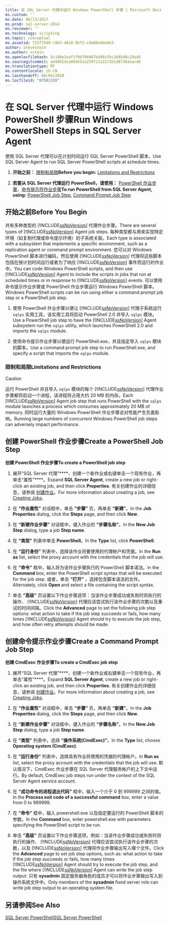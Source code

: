 ```yaml
---
title: 在 SQL Server 代理中运行 Windows PowerShell 步骤 | Microsoft Docs
ms.custom: ''
ms.date: 06/13/2017
ms.prod: sql-server-2014
ms.reviewer: ''
ms.technology: scripting
ms.topic: conceptual
ms.assetid: f25f7549-c9b3-4618-85f2-c9a08adbe0e3
author: stevestein
ms.author: sstein
ms.openlocfilehash: 8c100e2eaf1f9b706087bd991fbc268540c29a46
ms.sourcegitcommit: ad4d92dce894592a259721a1571b1d8736abacdb
ms.translationtype: MT
ms.contentlocale: zh-CN
ms.lasthandoff: 08/04/2020
ms.locfileid: "87581338"
---
```

# <a name="run-windows-powershell-steps-in-sql-server-agent"></a><span data-ttu-id="10442-102">在 SQL Server 代理中运行 Windows PowerShell 步骤</span><span class="sxs-lookup"><span data-stu-id="10442-102">Run Windows PowerShell Steps in SQL Server Agent</span></span>
  <span data-ttu-id="10442-103">使用 SQL Server 代理可以在计划时间运行 SQL Server PowerShell 脚本。</span><span class="sxs-lookup"><span data-stu-id="10442-103">Use SQL Server Agent to run SQL Server PowerShell scripts at schedule times.</span></span>  
  
1.  <span data-ttu-id="10442-104">**开始之前：**  [限制和局限](#LimitationsRestrictions)</span><span class="sxs-lookup"><span data-stu-id="10442-104">**Before you begin:**  [Limitations and Restrictions](#LimitationsRestrictions)</span></span>  
  
2.  <span data-ttu-id="10442-105">**若要从 SQL Server 代理运行 PowerShell，请使用：** [PowerShell 作业步骤](#PShellJob)、[命令提示符作业步骤](#CmdExecJob)</span><span class="sxs-lookup"><span data-stu-id="10442-105">**To run PowerShell from SQL Server Agent, using:**  [PowerShell Job Step](#PShellJob), [Command Prompt Job Step](#CmdExecJob)</span></span>  
  
## <a name="before-you-begin"></a><span data-ttu-id="10442-106">开始之前</span><span class="sxs-lookup"><span data-stu-id="10442-106">Before You Begin</span></span>  
 <span data-ttu-id="10442-107">共有多种类型的 [!INCLUDE[ssNoVersion](../includes/ssnoversion-md.md)] 代理作业步骤。</span><span class="sxs-lookup"><span data-stu-id="10442-107">There are several types of [!INCLUDE[ssNoVersion](../includes/ssnoversion-md.md)] Agent job steps.</span></span> <span data-ttu-id="10442-108">每种类型都与用来实现特定环境（如复制代理或命令提示环境）的子系统关联。</span><span class="sxs-lookup"><span data-stu-id="10442-108">Each type is associated with a subsystem that implements a specific environment, such as a replication agent or command prompt environment.</span></span> <span data-ttu-id="10442-109">您可以对 Windows PowerShell 脚本进行编码，然后使用 [!INCLUDE[ssNoVersion](../includes/ssnoversion-md.md)] 代理将这些脚本包括在按计划时间运行或者为了响应 [!INCLUDE[ssNoVersion](../includes/ssnoversion-md.md)] 事件而运行的作业中。</span><span class="sxs-lookup"><span data-stu-id="10442-109">You can code Windows PowerShell scripts, and then use [!INCLUDE[ssNoVersion](../includes/ssnoversion-md.md)] Agent to include the scripts in jobs that run at scheduled times or in response to [!INCLUDE[ssNoVersion](../includes/ssnoversion-md.md)] events.</span></span> <span data-ttu-id="10442-110">可以使用命令提示作业步骤或 PowerShell 作业步骤运行 Windows PowerShell 脚本。</span><span class="sxs-lookup"><span data-stu-id="10442-110">Windows PowerShell scripts can be run using either a command prompt job step or a PowerShell job step.</span></span>  
  
1.  <span data-ttu-id="10442-111">使用 PowerShell 作业步骤以便让 [!INCLUDE[ssNoVersion](../includes/ssnoversion-md.md)] 代理子系统运行 `sqlps` 实用工具，该实用工具将启动 PowerShell 2.0 并导入 `sqlps` 模块。</span><span class="sxs-lookup"><span data-stu-id="10442-111">Use a PowerShell job step to have the [!INCLUDE[ssNoVersion](../includes/ssnoversion-md.md)] Agent subsystem run the `sqlps` utility, which launches PowerShell 2.0 and imports the `sqlps` module.</span></span>  
  
2.  <span data-ttu-id="10442-112">使用命令提示作业步骤以便运行 PowerShell.exe，并且指定导入 `sqlps` 模块的脚本。</span><span class="sxs-lookup"><span data-stu-id="10442-112">Use a command prompt job step to run PowerShell.exe, and specify a script that imports the `sqlps` module.</span></span>  
  
###  <a name="limitations-and-restrictions"></a><a name="LimitationsRestrictions"></a> <span data-ttu-id="10442-113">限制和局限</span><span class="sxs-lookup"><span data-stu-id="10442-113">Limitations and Restrictions</span></span>  
  
> [!CAUTION]  
>  <span data-ttu-id="10442-114">运行 PowerShell 并且导入 `sqlps` 模块的每个 [!INCLUDE[ssNoVersion](../includes/ssnoversion-md.md)] 代理作业步骤都将启动一个进程，该进程将占用大约 20 MB 的内存。</span><span class="sxs-lookup"><span data-stu-id="10442-114">Each [!INCLUDE[ssNoVersion](../includes/ssnoversion-md.md)] Agent job step that runs PowerShell with the `sqlps` module launches a process which consumes approximately 20 MB of memory.</span></span> <span data-ttu-id="10442-115">同时运行大量的 Windows PowerShell 作业步骤会对性能产生负面影响。</span><span class="sxs-lookup"><span data-stu-id="10442-115">Running large numbers of concurrent Windows PowerShell job steps can adversely impact performance.</span></span>  
  
##  <a name="create-a-powershell-job-step"></a><a name="PShellJob"></a><span data-ttu-id="10442-116">创建 PowerShell 作业步骤</span><span class="sxs-lookup"><span data-stu-id="10442-116">Create a PowerShell Job Step</span></span>  
 <span data-ttu-id="10442-117">**创建 PowerShell 作业步骤**</span><span class="sxs-lookup"><span data-stu-id="10442-117">**To create a PowerShell job step**</span></span>  
  
1.  <span data-ttu-id="10442-118">展开“SQL Server 代理”\*\*\*\*，创建一个新作业或右键单击一个现有作业，再单击“属性”\*\*\*\*。</span><span class="sxs-lookup"><span data-stu-id="10442-118">Expand **SQL Server Agent**, create a new job or right-click an existing job, and then click **Properties**.</span></span> <span data-ttu-id="10442-119">有关创建作业的详细信息，请参阅 [创建作业](../ssms/agent/create-jobs.md)。</span><span class="sxs-lookup"><span data-stu-id="10442-119">For more information about creating a job, see [Creating Jobs](../ssms/agent/create-jobs.md).</span></span>  
  
2.  <span data-ttu-id="10442-120">在 **“作业属性”** 对话框中，单击 **“步骤”** 页，再单击 **“新建”**。</span><span class="sxs-lookup"><span data-stu-id="10442-120">In the **Job Properties** dialog, click the **Steps** page, and then click **New**.</span></span>  
  
3.  <span data-ttu-id="10442-121">在 **“新建作业步骤”** 对话框中，键入作业的 **“步骤名称”**。</span><span class="sxs-lookup"><span data-stu-id="10442-121">In the **New Job Step** dialog, type a job **Step name**.</span></span>  
  
4.  <span data-ttu-id="10442-122">在 **“类型”** 列表中单击 **PowerShell**。</span><span class="sxs-lookup"><span data-stu-id="10442-122">In the **Type** list, click **PowerShell**.</span></span>  
  
5.  <span data-ttu-id="10442-123">在 **“运行身份”** 列表中，选择该作业将要使用的代理帐户和凭据。</span><span class="sxs-lookup"><span data-stu-id="10442-123">In the **Run as** list, select the proxy account with the credentials that the job will use.</span></span>  
  
6.  <span data-ttu-id="10442-124">在 **“命令”** 框中，输入将为该作业步骤执行的 PowerShell 脚本语法。</span><span class="sxs-lookup"><span data-stu-id="10442-124">In the **Command** box, enter the PowerShell script syntax that will be executed for the job step.</span></span> <span data-ttu-id="10442-125">或者，单击 **“打开”** ，选择包含脚本语法的文件。</span><span class="sxs-lookup"><span data-stu-id="10442-125">Alternately, click **Open** and select a file containing the script syntax.</span></span>  
  
7.  <span data-ttu-id="10442-126">单击 **“高级”** 页设置以下作业步骤选项：当该作业步骤成功或失败时将执行的操作、 [!INCLUDE[ssNoVersion](../includes/ssnoversion-md.md)] 代理应该尝试执行该作业步骤的次数以及重试的时间间隔。</span><span class="sxs-lookup"><span data-stu-id="10442-126">Click the **Advanced** page to set the following job step options: what action to take if the job step succeeds or fails, how many times [!INCLUDE[ssNoVersion](../includes/ssnoversion-md.md)] Agent should try to execute the job step, and how often retry attempts should be made.</span></span>  
  
##  <a name="create-a-command-prompt-job-step"></a><a name="CmdExecJob"></a><span data-ttu-id="10442-127">创建命令提示作业步骤</span><span class="sxs-lookup"><span data-stu-id="10442-127">Create a Command Prompt Job Step</span></span>  
 <span data-ttu-id="10442-128">**创建 CmdExec 作业步骤**</span><span class="sxs-lookup"><span data-stu-id="10442-128">**To create a CmdExec job step**</span></span>  
  
1.  <span data-ttu-id="10442-129">展开“SQL Server 代理”\*\*\*\*，创建一个新作业或右键单击一个现有作业，再单击“属性”\*\*\*\*。</span><span class="sxs-lookup"><span data-stu-id="10442-129">Expand **SQL Server Agent**, create a new job or right-click an existing job, and then click **Properties**.</span></span> <span data-ttu-id="10442-130">有关创建作业的详细信息，请参阅 [创建作业](../ssms/agent/create-jobs.md)。</span><span class="sxs-lookup"><span data-stu-id="10442-130">For more information about creating a job, see [Creating Jobs](../ssms/agent/create-jobs.md).</span></span>  
  
2.  <span data-ttu-id="10442-131">在 **“作业属性”** 对话框中，单击 **“步骤”** 页，再单击 **“新建”**。</span><span class="sxs-lookup"><span data-stu-id="10442-131">In the **Job Properties** dialog, click the **Steps** page, and then click **New**.</span></span>  
  
3.  <span data-ttu-id="10442-132">在 **“新建作业步骤”** 对话框中，键入作业的 **“步骤名称”**。</span><span class="sxs-lookup"><span data-stu-id="10442-132">In the **New Job Step** dialog, type a job **Step name**.</span></span>  
  
4.  <span data-ttu-id="10442-133">在 **“类型”** 列表中，选择 **“操作系统(CmdExec)”**。</span><span class="sxs-lookup"><span data-stu-id="10442-133">In the **Type** list, choose **Operating system (CmdExec)**.</span></span>  
  
5.  <span data-ttu-id="10442-134">在 **“运行身份”** 列表中，选择具有作业将使用的凭据的代理帐户。</span><span class="sxs-lookup"><span data-stu-id="10442-134">In **Run as** list, select the proxy account with the credentials that the job will use.</span></span> <span data-ttu-id="10442-135">默认情况下，CmdExec 作业步骤在 SQL Server 代理服务帐户的上下文中运行。</span><span class="sxs-lookup"><span data-stu-id="10442-135">By default, CmdExec job steps run under the context of the SQL Server Agent service account.</span></span>  
  
6.  <span data-ttu-id="10442-136">在 **“成功命令的进程退出代码”** 框中，输入一个介于 0 到 999999 之间的值。</span><span class="sxs-lookup"><span data-stu-id="10442-136">In the **Process exit code of a successful command** box, enter a value from 0 to 999999.</span></span>  
  
7.  <span data-ttu-id="10442-137">在 **“命令”** 框中，输入 powershell.exe 以及指定要运行的 PowerShell 脚本的参数。</span><span class="sxs-lookup"><span data-stu-id="10442-137">In the **Command** box, enter powershell.exe with parameters specifying the PowerShell script to be run.</span></span>  
  
8.  <span data-ttu-id="10442-138">单击 **“高级”** 页设置以下作业步骤选项，例如：当该作业步骤成功或失败时将执行的操作、 [!INCLUDE[ssNoVersion](../includes/ssnoversion-md.md)] 代理应该尝试执行该作业步骤的次数，以及 [!INCLUDE[ssNoVersion](../includes/ssnoversion-md.md)] 代理将作业步骤输出写入哪个文件。</span><span class="sxs-lookup"><span data-stu-id="10442-138">Click the **Advanced** page to set job step options, such as: what action to take if the job step succeeds or fails, how many times [!INCLUDE[ssNoVersion](../includes/ssnoversion-md.md)] Agent should try to execute the job step, and the file where [!INCLUDE[ssNoVersion](../includes/ssnoversion-md.md)] Agent can write the job step output.</span></span> <span data-ttu-id="10442-139">只有 **sysadmin** 固定服务器角色的成员才可以将作业步骤输出写入到操作系统文件中。</span><span class="sxs-lookup"><span data-stu-id="10442-139">Only members of the **sysadmin** fixed server role can write job step output to an operating system file.</span></span>  
  
## <a name="see-also"></a><span data-ttu-id="10442-140">另请参阅</span><span class="sxs-lookup"><span data-stu-id="10442-140">See Also</span></span>  
 [<span data-ttu-id="10442-141">SQL Server PowerShell</span><span class="sxs-lookup"><span data-stu-id="10442-141">SQL Server PowerShell</span></span>](sql-server-powershell.md)  
  
  
